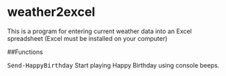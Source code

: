 # weather2excel
This is a program for entering current weather data into an 
Excel spreadsheet (Excel must be installed on your computer)

##Functions

</table> 
  <tr>
    <td><tt>Send-HappyBirthday</tt></td>
	<td>Start playing Happy Birthday using console beeps.</td>
  </tr>
</table>
